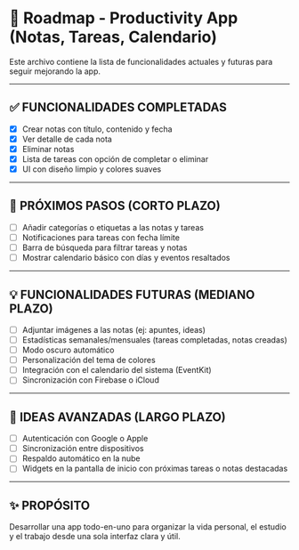 # 📱 Roadmap - Productivity App (Notas, Tareas, Calendario)

Este archivo contiene la lista de funcionalidades actuales y futuras para seguir mejorando la app.

---

## ✅ FUNCIONALIDADES COMPLETADAS

- [x] Crear notas con título, contenido y fecha
- [x] Ver detalle de cada nota
- [x] Eliminar notas
- [x] Lista de tareas con opción de completar o eliminar
- [x] UI con diseño limpio y colores suaves

---

## 🚧 PRÓXIMOS PASOS (CORTO PLAZO)

- [ ] Añadir categorías o etiquetas a las notas y tareas
- [ ] Notificaciones para tareas con fecha límite
- [ ] Barra de búsqueda para filtrar tareas y notas
- [ ] Mostrar calendario básico con días y eventos resaltados

---

## 💡 FUNCIONALIDADES FUTURAS (MEDIANO PLAZO)

- [ ] Adjuntar imágenes a las notas (ej: apuntes, ideas)
- [ ] Estadísticas semanales/mensuales (tareas completadas, notas creadas)
- [ ] Modo oscuro automático
- [ ] Personalización del tema de colores
- [ ] Integración con el calendario del sistema (EventKit)
- [ ] Sincronización con Firebase o iCloud

---

## 🧪 IDEAS AVANZADAS (LARGO PLAZO)

- [ ] Autenticación con Google o Apple
- [ ] Sincronización entre dispositivos
- [ ] Respaldo automático en la nube
- [ ] Widgets en la pantalla de inicio con próximas tareas o notas destacadas

---

## ✨ PROPÓSITO

Desarrollar una app todo-en-uno para organizar la vida personal, el estudio y el trabajo desde una sola interfaz clara y útil.

